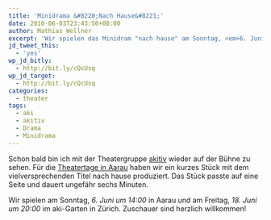 ```yaml
---
title: 'Minidrama &#8220;Nach Hause&#8221;'
date: 2010-06-03T23:43:56+00:00
author: Mathias Wellner
excerpt: 'Wir spielen das Minidram "nach hause" am Sonntag, <em>6. Juni um 14:00</em> in Aarau und am Freitag, <em>18. Juni um 20:00</em> im aki-Garten in Zürich. Zuschauer sind herzlich willkommen! '
jd_tweet_this:
  - 'yes'
wp_jd_bitly:
  - http://bit.ly/cQcUsq
wp_jd_target:
  - http://bit.ly/cQcUsq
categories:
  - theater
tags:
  - aki
  - akitiv
  - Drama
  - Minidrama
---
```

Schon bald bin ich mit der Theatergruppe [akitiv](http://www.aki.ethz.ch/akitiv/) wieder auf der Bühne zu sehen. Für die [Theatertage in Aarau](http://www.theatertage.ch) haben wir ein kurzes Stück mit dem vielversprechenden Titel nach hause produziert. Das Stück passte auf eine Seite und dauert ungefähr sechs Minuten. 

Wir spielen am Sonntag, _6. Juni um 14:00_ in Aarau und am Freitag, _18. Juni um 20:00_ im aki-Garten in Zürich. Zuschauer sind herzlich willkommen!